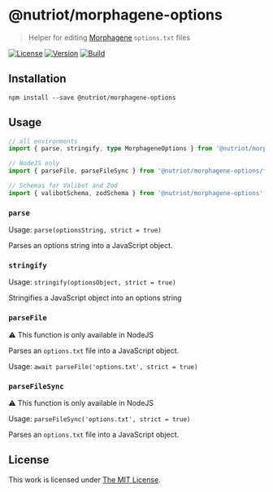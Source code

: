 # @nutriot/morphagene-options

> Helper for editing [Morphagene](https://www.makenoisemusic.com/modules/morphagene) `options.txt` files

[![License](https://img.shields.io/github/license/nutriot/morphagene-options?color=blue&style=for-the-badge)](https://github.com/nutriot/morphagene-options/blob/main/LICENSE)
[![Version](https://img.shields.io/npm/v/@nutriot/morphagene-options?style=for-the-badge)](https://www.npmjs.org/package/@nutriot/morphagene-options)
[![Build](https://img.shields.io/github/actions/workflow/status/nutriot/morphagene-options/default.yml?style=for-the-badge)](https://github.com/nutriot/morphagene-options/actions)

## Installation

`npm install --save @nutriot/morphagene-options`

## Usage

```ts
// all environments
import { parse, stringify, type MorphageneOptions } from '@nutriot/morphagene-options';

// NodeJS only
import { parseFile, parseFileSync } from '@nutriot/morphagene-options/fs';

// Schemas for Valibot and Zod
import { valibotSchema, zodSchema } from '@nutriot/morphagene-options';
```

### `parse`

Usage: `parse(optionsString, strict = true)`

Parses an options string into a JavaScript object.

### `stringify`

Usage: `stringify(optionsObject, strict = true)`

Stringifies a JavaScript object into an options string

### `parseFile`

:warning: This function is only available in NodeJS

Parses an `options.txt` file into a JavaScript object.

Usage: `await parseFile('options.txt', strict = true)`

### `parseFileSync`

:warning: This function is only available in NodeJS

Usage: `parseFileSync('options.txt', strict = true)`

Parses an `options.txt` file into a JavaScript object.

## License

This work is licensed under [The MIT License](https://opensource.org/licenses/MIT).
